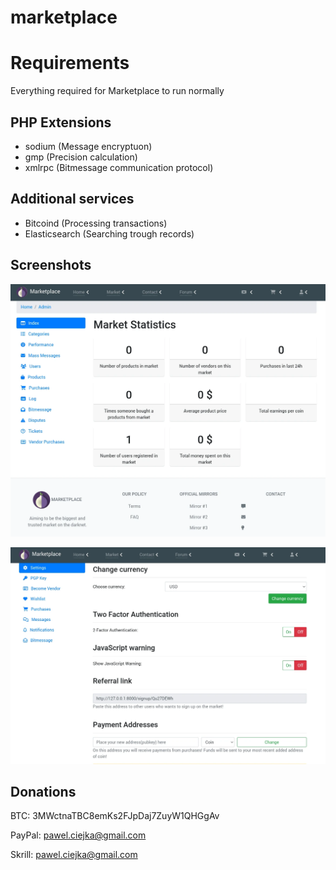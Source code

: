 # marketplace

# Requirements
Everything required for Marketplace to run normally

## PHP Extensions
-  sodium   (Message encryptuon)
-  gmp (Precision calculation)
-  xmlrpc (Bitmessage communication protocol)
## Additional services
- Bitcoind (Processing transactions)
- Elasticsearch (Searching trough records)
## Screenshots
![admin panel screenshot](https://github.com/pr4u4t/marketplace/blob/main/doc/admin.webp?raw=true "admin panel")

![user profile screenshot](https://github.com/pr4u4t/marketplace/blob/main/doc/user_profile.webp?raw=true "user profile")

## Donations
BTC: 3MWctnaTBC8emKs2FJpDaj7ZuyW1QHGgAv

PayPal: pawel.ciejka@gmail.com

Skrill: pawel.ciejka@gmail.com

